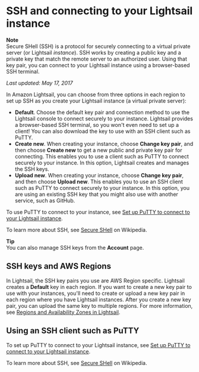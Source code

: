 # SSH and connecting to your Lightsail instance<a name="understanding-ssh-in-amazon-lightsail"></a>

**Note**  
Secure SHell \(SSH\) is a protocol for securely connecting to a virtual private server \(or Lightsail *instance*\)\. SSH works by creating a public key and a private key that match the remote server to an authorized user\. Using that key pair, you can connect to your Lightsail instance using a browser\-based SSH terminal\.

 *Last updated: May 17, 2017* 

In Amazon Lightsail, you can choose from three options in each region to set up SSH as you create your Lightsail instance \(a virtual private server\):
+ **Default**\. Choose the default key pair and connection method to use the Lightsail console to connect securely to your instance\. Lightsail provides a browser\-based SSH terminal, so you won't even need to set up a client\! You can also download the key to use with an SSH client such as PuTTY\.
+ **Create new**\. When creating your instance, choose **Change key pair**, and then choose **Create new** to get a new public and private key pair for connecting\. This enables you to use a client such as PuTTY to connect securely to your instance\. In this option, Lightsail creates and manages the SSH keys\.
+ **Upload new**\. When creating your instance, choose **Change key pair**, and then choose **Upload new**\. This enables you to use an SSH client such as PuTTY to connect securely to your instance\. In this option, you are using an existing SSH key that you might also use with another service, such as GitHub\.

To use PuTTY to connect to your instance, see [Set up PuTTY to connect to your Lightsail instance](lightsail-how-to-set-up-putty-to-connect-using-ssh.md)\.

To learn more about SSH, see [Secure SHell](https://en.wikipedia.org/wiki/Secure_Shell) on Wikipedia\.

**Tip**  
You can also manage SSH keys from the **Account** page\.

## SSH keys and AWS Regions<a name="ssh-keys-and-aws-regions"></a>

In Lightsail, the SSH key pairs you use are AWS Region specific\. Lightsail creates a **Default** key in each region\. If you want to create a new key pair to use with your instances, you'll need to create or upload a new key pair in each region where you have Lightsail instances\. After you create a new key pair, you can upload the same key to multiple regions\. For more information, see [Regions and Availability Zones in Lightsail](understanding-regions-and-availability-zones-in-amazon-lightsail.md)\.

## Using an SSH client such as PuTTY<a name="setting-up-putty-and-other-clients"></a>

To set up PuTTY to connect to your Lightsail instance, see [Set up PuTTY to connect to your Lightsail instance](lightsail-how-to-set-up-putty-to-connect-using-ssh.md)\.

To learn more about SSH, see [Secure SHell](https://en.wikipedia.org/wiki/Secure_Shell) on Wikipedia\.